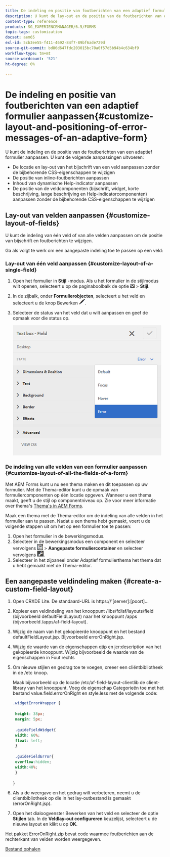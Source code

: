 ```yaml
---
title: De indeling en positie van foutberichten van een adaptief formulier aanpassen
description: U kunt de lay-out en de positie van de foutberichten van een adaptief for aanpassen.
content-type: reference
products: SG_EXPERIENCEMANAGER/6.5/FORMS
topic-tags: customization
docset: aem65
exl-id: 5cb3ee55-f411-4692-84f7-89bf6ade729d
source-git-commit: bd86d647fdc203015bc70a0f57d5b94b4c634bf9
workflow-type: tm+mt
source-wordcount: '521'
ht-degree: 0%

---
```


# De indeling en positie van foutberichten van een adaptief formulier aanpassen{#customize-layout-and-positioning-of-error-messages-of-an-adaptive-form}

U kunt de indeling en de positie van de foutberichten van een adaptief formulier aanpassen. U kunt de volgende aanpassingen uitvoeren:

* De locatie en lay-out van het bijschrift van een veld aanpassen zonder de bijbehorende CSS-eigenschappen te wijzigen
* De positie van inline-foutberichten aanpassen
* Inhoud van dynamische Help-indicator aanpassen
* De positie van de veldcomponenten (bijschrift, widget, korte beschrijving, lange beschrijving en Help-indicatorcomponenten) aanpassen zonder de bijbehorende CSS-eigenschappen te wijzigen

## Lay-out van velden aanpassen {#customize-layout-of-fields}

U kunt de indeling van één veld of van alle velden aanpassen om de positie van bijschrift en foutberichten te wijzigen.

Ga als volgt te werk om een aangepaste indeling toe te passen op een veld:

### Lay-out van één veld aanpassen {#customize-layout-of-a-single-field}

1. Open het formulier in **Stijl** -modus. Als u het formulier in de stijlmodus wilt openen, selecteert u op de paginaboolbalk de optie ![canvas-drop-down](assets/canvas-drop-down.png) > **Stijl**.
1. In de zijbalk, onder **Formulierobjecten**, selecteert u het veld en selecteert u de knop Bewerken ![bewerken, knop](assets/edit-button.png).
1. Selecteer de status van het veld dat u wilt aanpassen en geef de opmaak voor die status op.

   ![Inline opmaak van een veld opgeven](assets/edit-error-state.png)

### De indeling van alle velden van een formulier aanpassen {#customize-layout-of-all-the-fields-of-a-form}

Met AEM Forms kunt u nu een thema maken en dit toepassen op uw formulier. Met de Thema-editor kunt u de opmaak van formuliercomponenten op één locatie opgeven. Wanneer u een thema maakt, geeft u de stijl op componentniveau op. Zie voor meer informatie over thema&#39;s [Thema&#39;s in AEM Forms](../../forms/using/themes.md).

Maak een thema met de Thema-editor om de indeling van alle velden in het formulier aan te passen. Nadat u een thema hebt gemaakt, voert u de volgende stappen uit om het op een formulier toe te passen:

1. Open het formulier in de bewerkingsmodus.
1. Selecteer in de bewerkingsmodus een component en selecteer vervolgens ![op veldniveau](assets/field-level.png) > **Aangepaste formuliercontainer** en selecteer vervolgens ![cmppr](assets/cmppr.png).
1. Selecteer in het zijpaneel onder Adaptief formulierthema het thema dat u hebt gemaakt met de Thema-editor.

## Een aangepaste veldindeling maken {#create-a-custom-field-layout}

1. Open CRXDE Lite. De standaard-URL is https://&#39;[server]:[poort]...
1. Kopieer een veldindeling van het knooppunt /libs/fd/af/layouts/field (bijvoorbeeld defaultFieldLayout) naar het knooppunt /apps (bijvoorbeeld /apps/af-field-layout).
1. Wijzig de naam van het gekopieerde knooppunt en het bestand defaultFieldLayout.jsp. Bijvoorbeeld errorOnRight.jsp.

1. Wijzig de waarde van de eigenschappen qtip en jcr:description van het gekopieerde knooppunt. Wijzig bijvoorbeeld de waarde van de eigenschappen in Fout rechts

1. Om nieuwe stijlen en gedrag toe te voegen, creeer een cliëntbibliotheek in de /etc knoop.

   Maak bijvoorbeeld op de locatie /etc/af-field-layout-clientlib de client-library van het knooppunt. Voeg de eigenschap Categorieën toe met het bestand value.field.errorOnRight en style.less met de volgende code:

   ```css
   .widgetErrorWrapper {
   
    height: 38px;
    margin: 5px;
   
    .guideFieldWidget{
    width: 60%;
    float: left; 
    }
   
    .guideFieldError{
    overflow:hidden;
    width:40%; 
    }
   
   }
   ```

1. Als u de weergave en het gedrag wilt verbeteren, neemt u de clientbibliotheek op die in het lay-outbestand is gemaakt (errorOnRight.jsp).
1. Open het dialoogvenster Bewerken van het veld en selecteer de optie **Stijlen** tab. In de **Veldlay-out configureren** keuzelijst, selecteert u de nieuwe layout en klikt u op **OK**.

Het pakket ErrorOnRight.zip bevat code waarmee foutberichten aan de rechterkant van velden worden weergegeven.

[Bestand ophalen](assets/erroronright.zip)
